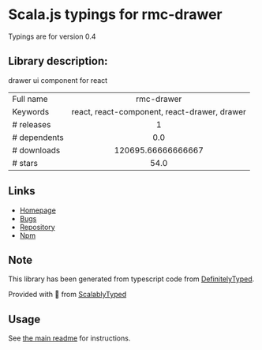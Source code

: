 
# Scala.js typings for rmc-drawer

Typings are for version 0.4

## Library description:
drawer ui component for react

|                    |                 |
| ------------------ | :-------------: |
| Full name          | rmc-drawer |
| Keywords           | react, react-component, react-drawer, drawer |
| # releases         | 1 |
| # dependents       | 0.0 |
| # downloads        | 120695.66666666667 |
| # stars            | 54.0 |

## Links
- [Homepage](https://github.com/react-component/m-drawer)
- [Bugs](https://github.com/react-component/m-drawer/issues)
- [Repository](https://github.com/react-component/m-drawer)
- [Npm](https://www.npmjs.com/package/rmc-drawer)
    


## Note
This library has been generated from typescript code from [DefinitelyTyped](https://definitelytyped.org).

Provided with :purple_heart: from [ScalablyTyped](https://github.com/oyvindberg/ScalablyTyped)

## Usage
See [the main readme](../../readme.md) for instructions.


